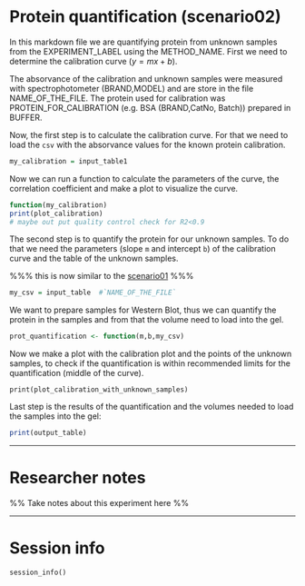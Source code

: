 # Protein quantification (scenario02)

In this markdown file we are quantifying protein from unknown samples from the EXPERIMENT_LABEL using the METHOD_NAME. First we need to determine the calibration curve ($y=mx+b$).

The absorvance of the calibration and unknown samples were measured with spectrophotometer (BRAND,MODEL) and are store in the file NAME_OF_THE_FILE. The protein used for calibration was PROTEIN_FOR_CALIBRATION (e.g. BSA (BRAND,CatNo, Batch)) prepared in BUFFER.

Now, the first step is to calculate the calibration curve. For that we need to load the `csv` with the absorvance values for the known protein calibration.

```r
my_calibration = input_table1 
```

Now we can run a function to calculate the parameters of the curve, the correlation coefficient and make a plot to visualize the curve.

```r
function(my_calibration)
print(plot_calibration)
# maybe out put quality control check for R2<0.9 
```

The second step is to quantify the protein for our unknown samples. To do that we need the parameters (slope `m` and intercept `b`) of the calibration curve and the table of the unknown samples. 

%%% this is now similar to the [scenario01](scenario01.md) %%%

```r
my_csv = input_table  #`NAME_OF_THE_FILE` 
```

We want to prepare samples for Western Blot, thus we can quantify the protein in the samples and from that the volume need to load into the gel.

```r
prot_quantification <- function(m,b,my_csv)
```

Now we make a plot with the calibration plot and the points of the unknown samples, to check if the quantification is within recommended limits for the quantification (middle of the curve).

```
print(plot_calibration_with_unknown_samples)
```

Last step is the  results of the quantification and the volumes needed to load the samples into the gel:

```r
print(output_table)
```

---

# Researcher notes

%% Take notes about this experiment here %%

---

# Session info

```
session_info()
```